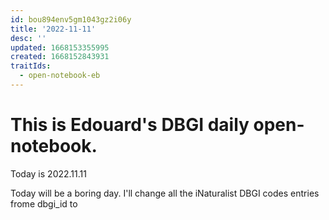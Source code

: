 ```yaml
---
id: bou894env5gm1043gz2i06y
title: '2022-11-11'
desc: ''
updated: 1668153355995
created: 1668152843931
traitIds:
  - open-notebook-eb
---
```


# This is Edouard's DBGI daily open-notebook.

Today is 2022.11.11


Today will be a boring day. I'll change all the iNaturalist DBGI codes entries frome dbgi_id to 